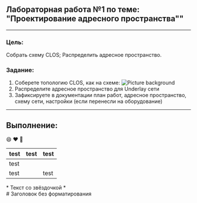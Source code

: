 ## Лабораторная работа №1 по теме: "Проектирование адресного пространства""
___
### Цель:
Собрать схему CLOS;
Распределить адресное пространство.

### Задание:
1. Соберете топологию CLOS, как на схеме: 
![Picture background](https://github.com/pablogovorov/repo_lab_otus/blob/main/labs/lab01/clostopology.avif)
2. Распределите адресное пространство для Underlay сети
3. Зафиксируете в документации план работ, адресное пространство, схему сети, настройки (если перенесли на оборудование)
___

## Выполнение:

:smile: :heart: :rocket:


| test | test | test |
 ------ | ------ | ----- |
 test | |
 test | | test |

\* Текст со звёздочкой \*  
\# Заголовок без форматирования  
